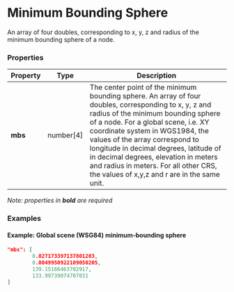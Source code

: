 # Minimum Bounding Sphere

An array of four doubles, corresponding to x, y, z and radius of the minimum bounding sphere of a node.

### Properties

| Property | Type | Description |
| --- | --- | --- |
| **mbs** | number[4] | The center point of the minimum bounding sphere. An array of four doubles, corresponding to x, y, z and radius of the minimum bounding sphere of a node. For a global scene, i.e. XY coordinate system in WGS1984, the values of the array correspond to longitude in decimal degrees, latitude of in decimal degrees, elevation in meters and radius in meters. For all other CRS, the values of x,y,z and r are in the same unit. |

*Note: properties in **bold** are required*

### Examples 

#### Example: Global scene (WSG84) minimum-bounding sphere 

```json
"mbs": [
        0.027173397137801203,
        0.0049950922109050205,
        139.15166463702917,
        133.99739074707031
]
```

